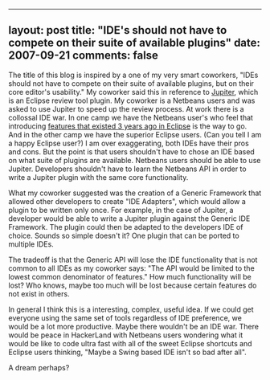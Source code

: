 
---
layout: post
title: "IDE's should not have to compete on their suite of available plugins"
date: 2007-09-21
comments: false
---


The title of this blog is inspired by a one of my very smart coworkers, "IDEs should not have to compete 
on their suite of available plugins, but on  their core editor's usability."   My coworker said this in 
reference to [Jupiter][1], which is an Eclipse review tool plugin. My coworker is a Netbeans users and 
was asked to use Jupiter to speed up the review process.  At work there is a collossal IDE war. In one 
camp we have the Netbeans user's who feel that introducing [features that existed 3 years ago in Eclipse][2] is the way to go. And in the other camp we have the superior Eclipse users. (Can you tell I am a 
happy Eclipse user?)  I am over exaggerating, both IDEs have their pros and cons. But the point is that 
users shouldn't have to chose an IDE based on what suite of plugins are available. Netbeans users should 
be able to use Jupiter. Developers shouldn't have to learn the Netbeans API in order to write a Jupiter 
plugin with the same core functionality.

What my coworker suggested was the creation of a Generic Framework that allowed other developers to create "IDE Adapters", which would allow a plugin to be written only once. For example, in the case of Jupiter, a developer would be able to write a Jupiter plugin against the Generic IDE Framework. The plugin could then be adapted to the developers IDE of choice. Sounds so simple doesn't it?  One plugin that can be ported to multiple IDEs.

The tradeoff is that the Generic API will lose the IDE functionality that is not common to all IDEs as my coworker says: "The API would be limited to the lowest common denominator of features."  How much functionality will be lost?  Who knows, maybe too much will be lost because certain features do not exist in others.

In general I think this is a interesting, complex, useful idea. If we could get everyone using the same set of tools regardless of IDE preference, we would be a lot more productive. Maybe there wouldn't be an IDE war. There would be peace in HackerLand with Netbeans users wondering what it would be like to code ultra fast with all of the sweet Eclipse shortcuts and Eclipse users thinking, "Maybe a Swing based IDE isn't so bad after all".

A dream perhaps?



  [1]: http://code.google.com/p/jupiter-eclipse-plugin/
  [2]: http://www.netbeans.org/community/releases/60/
